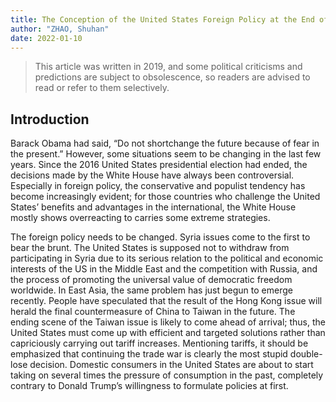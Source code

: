 ```yaml
---
title: The Conception of the United States Foreign Policy at the End of 2010s
author: "ZHAO, Shuhan"
date: 2022-01-10
---
```


> This article was written in 2019, and some political criticisms and predictions are subject to obsolescence, so readers are advised to read or refer to them selectively.

## Introduction

Barack Obama had said, “Do not shortchange the future because of fear in the present.” However, some situations seem to be changing in the last few years. Since the 2016 United States presidential election had ended, the decisions made by the White House have always been controversial. Especially in foreign policy, the conservative and populist tendency has become increasingly evident; for those countries who challenge the United States’ benefits and advantages in the international, the White House mostly shows overreacting to carries some extreme strategies.

The foreign policy needs to be changed. Syria issues come to the first to bear the brunt. The United States is supposed not to withdraw from participating in Syria due to its serious relation to the political and economic interests of the US in the Middle East and the competition with Russia, and the process of promoting the universal value of democratic freedom worldwide. In East Asia, the same problem has just begun to emerge recently. People have speculated that the result of the Hong Kong issue will herald the final countermeasure of China to Taiwan in the future. The ending scene of the Taiwan issue is likely to come ahead of arrival; thus, the United States must come up with efficient and targeted solutions rather than capriciously carrying out tariff increases. Mentioning tariffs, it should be emphasized that continuing the trade war is clearly the most stupid double-lose decision. Domestic consumers in the United States are about to start taking on several times the pressure of consumption in the past, completely contrary to Donald Trump’s willingness to formulate policies at first.